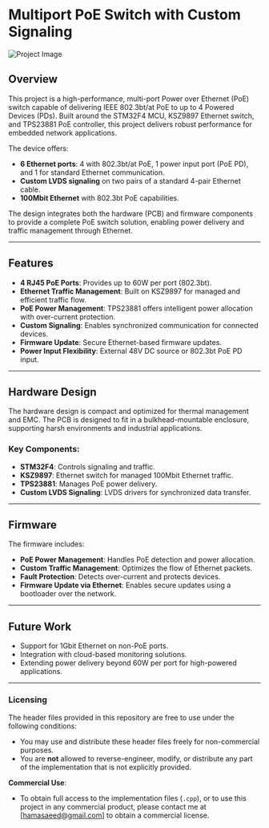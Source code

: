 # Multiport PoE Switch with Custom Signaling

![Project Image](https://drive.google.com/file/d/1J4BJ_7U2pBXm5Z4PWR-nIi7LH-2YpAVN) 

## Overview
This project is a high-performance, multi-port Power over Ethernet (PoE) switch capable of delivering IEEE 802.3bt/at PoE to up to 4 Powered Devices (PDs). Built around the STM32F4 MCU, KSZ9897 Ethernet switch, and TPS23881 PoE controller, this project delivers robust performance for embedded network applications.

The device offers:
- **6 Ethernet ports**: 4 with 802.3bt/at PoE, 1 power input port (PoE PD), and 1 for standard Ethernet communication.
- **Custom LVDS signaling** on two pairs of a standard 4-pair Ethernet cable.
- **100Mbit Ethernet** with 802.3bt PoE capabilities.

The design integrates both the hardware (PCB) and firmware components to provide a complete PoE switch solution, enabling power delivery and traffic management through Ethernet.

---

## Features
- **4 RJ45 PoE Ports**: Provides up to 60W per port (802.3bt).
- **Ethernet Traffic Management**: Built on KSZ9897 for managed and efficient traffic flow.
- **PoE Power Management**: TPS23881 offers intelligent power allocation with over-current protection.
- **Custom Signaling**: Enables synchronized communication for connected devices.
- **Firmware Update**: Secure Ethernet-based firmware updates.
- **Power Input Flexibility**: External 48V DC source or 802.3bt PoE PD input.

---

## Hardware Design
The hardware design is compact and optimized for thermal management and EMC. The PCB is designed to fit in a bulkhead-mountable enclosure, supporting harsh environments and industrial applications.

### Key Components:
- **STM32F4**: Controls signaling and traffic.
- **KSZ9897**: Ethernet switch for managed 100Mbit Ethernet traffic.
- **TPS23881**: Manages PoE power delivery.
- **Custom LVDS Signaling**: LVDS drivers for synchronized data transfer.

---

## Firmware
The firmware includes:
- **PoE Power Management**: Handles PoE detection and power allocation.
- **Custom Traffic Management**: Optimizes the flow of Ethernet packets.
- **Fault Protection**: Detects over-current and protects devices.
- **Firmware Update via Ethernet**: Enables secure updates using a bootloader over the network.

---

<!-- ## Project Documentation

1. **Hardware**:
   - [Schematic](path-to-schematic.pdf)
   - [PCB Layout](path-to-pcb-layout.pdf)
   - [Bill of Materials (BOM)](path-to-bom.csv)
   - [Enclosure Design](path-to-enclosure-design.pdf)

2. **Firmware**:
   - [Source Code](path-to-firmware)
   - [Configuration Guide](path-to-guide)

---

## Testing & Validation
The hardware and firmware were rigorously tested for:
- **PoE power allocation** and over-current protection.
- **Ethernet throughput** across all ports.
- **Compliance with industry standards**: IEEE 802.3bt/at, EMC.
- **Reliability** under varying environmental conditions (temperature, humidity, etc.).

---

## How to Build & Use

### Hardware Assembly
1. Assemble the PCB using the provided schematic and BOM.
2. Mount the PCB in the provided enclosure.

### Flashing the Firmware
- Connect the STM32F4 via ST-Link and flash the firmware using [open-source toolchain].

### Using the PoE Switch
- Connect up to 4 Powered Devices (PDs) to the PoE ports.
- Configure custom signaling through the provided UI or CLI.
- Monitor and manage the device via Ethernet.

---
-->

## Future Work
- Support for 1Gbit Ethernet on non-PoE ports.
- Integration with cloud-based monitoring solutions.
- Extending power delivery beyond 60W per port for high-powered applications.

---

### Licensing
The header files provided in this repository are free to use under the following conditions:
- You may use and distribute these header files freely for non-commercial purposes.
- You are **not** allowed to reverse-engineer, modify, or distribute any part of the implementation that is not explicitly provided.

**Commercial Use**: 
- To obtain full access to the implementation files (`.cpp`), or to use this project in any commercial product, please contact me at [hamasaeed@gmail.com] to obtain a commercial license.
